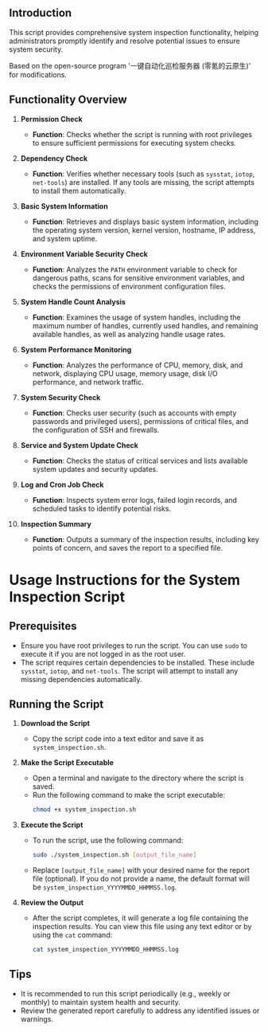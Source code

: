 ## Introduction
This script provides comprehensive system inspection functionality, helping administrators promptly identify and resolve potential issues to ensure system security.

Based on the open-source program '一键自动化巡检服务器 (零氪的云原生)' for modifications.

## Functionality Overview

1. **Permission Check**
   - **Function**: Checks whether the script is running with root privileges to ensure sufficient permissions for executing system checks.

2. **Dependency Check**
   - **Function**: Verifies whether necessary tools (such as `sysstat`, `iotop`, `net-tools`) are installed. If any tools are missing, the script attempts to install them automatically.

3. **Basic System Information**
   - **Function**: Retrieves and displays basic system information, including the operating system version, kernel version, hostname, IP address, and system uptime.

4. **Environment Variable Security Check**
   - **Function**: Analyzes the `PATH` environment variable to check for dangerous paths, scans for sensitive environment variables, and checks the permissions of environment configuration files.

5. **System Handle Count Analysis**
   - **Function**: Examines the usage of system handles, including the maximum number of handles, currently used handles, and remaining available handles, as well as analyzing handle usage rates.

6. **System Performance Monitoring**
   - **Function**: Analyzes the performance of CPU, memory, disk, and network, displaying CPU usage, memory usage, disk I/O performance, and network traffic.

7. **System Security Check**
   - **Function**: Checks user security (such as accounts with empty passwords and privileged users), permissions of critical files, and the configuration of SSH and firewalls.

8. **Service and System Update Check**
   - **Function**: Checks the status of critical services and lists available system updates and security updates.

9. **Log and Cron Job Check**
   - **Function**: Inspects system error logs, failed login records, and scheduled tasks to identify potential risks.

10. **Inspection Summary**
    - **Function**: Outputs a summary of the inspection results, including key points of concern, and saves the report to a specified file.


# Usage Instructions for the System Inspection Script

## Prerequisites
- Ensure you have root privileges to run the script. You can use `sudo` to execute it if you are not logged in as the root user.
- The script requires certain dependencies to be installed. These include `sysstat`, `iotop`, and `net-tools`. The script will attempt to install any missing dependencies automatically.

## Running the Script

1. **Download the Script**
   - Copy the script code into a text editor and save it as `system_inspection.sh`.

2. **Make the Script Executable**
   - Open a terminal and navigate to the directory where the script is saved.
   - Run the following command to make the script executable:
     ```bash
     chmod +x system_inspection.sh
     ```

3. **Execute the Script**
   - To run the script, use the following command:
     ```bash
     sudo ./system_inspection.sh [output_file_name]
     ```
   - Replace `[output_file_name]` with your desired name for the report file (optional). If you do not provide a name, the default format will be `system_inspection_YYYYMMDD_HHMMSS.log`.

4. **Review the Output**
   - After the script completes, it will generate a log file containing the inspection results. You can view this file using any text editor or by using the `cat` command:
     ```bash
     cat system_inspection_YYYYMMDD_HHMMSS.log
     ```

## Tips
- It is recommended to run this script periodically (e.g., weekly or monthly) to maintain system health and security.
- Review the generated report carefully to address any identified issues or warnings.

